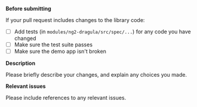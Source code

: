 **Before submitting**

If your pull request includes changes to the library code:

- [ ] Add tests (in `modules/ng2-dragula/src/spec/...`) for any code you have changed
- [ ] Make sure the test suite passes
- [ ] Make sure the demo app isn't broken

**Description**

Please briefly describe your changes, and explain any choices you made.

**Relevant issues**

Please include references to any relevant issues.

